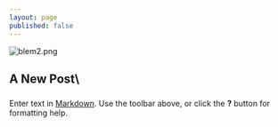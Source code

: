 ```yaml
---
layout: page
published: false
---
```

![blem2.png]({{site.baseurl}}/images/comics/blem2.png)
## A New Post\
###

Enter text in [Markdown](http://daringfireball.net/projects/markdown/). Use the toolbar above, or click the **?** button for formatting help.
